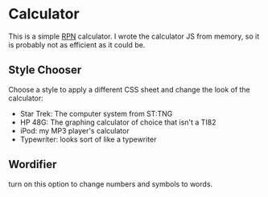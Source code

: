 # Calculator

This is a simple [RPN](http://en.wikipedia.org/wiki/Reverse_Polish_notation) calculator.  I wrote the calculator JS from memory, so it is probably not as efficient as it could be.

## Style Chooser

Choose a style to apply a different CSS sheet and change the look of the calculator:

 * Star Trek: The computer system from ST:TNG
 * HP 48G: The graphing calculator of choice that isn't a TI82
 * iPod: my MP3 player's calculator
 * Typewriter: looks sort of like a typewriter

## Wordifier

turn on this option to change numbers and symbols to words.